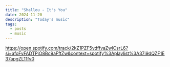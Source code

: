 ```yaml
---
title: "Shallou - It's You"
date: 2024-11-20
description: "Today's music"
tags:
  - posts
  - music
---
```


https://open.spotify.com/track/2kZ1PZF5vdffvaZwICsrL6?si=afoFvFADTPiO8Bc9aFftZw&context=spotify%3Aplaylist%3A37i9dQZF1E37apgZL11fv0
